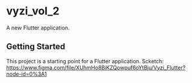 # vyzi_vol_2

A new Flutter application.

## Getting Started

This project is a starting point for a Flutter application.
Scketch: 
  https://www.figma.com/file/XUhmHo8BiKZQowpuf6oYtBju/Vyzi_Flutter?node-id=0%3A1
